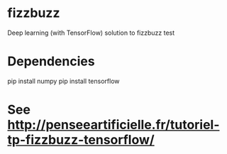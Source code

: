 # fizzbuzz
Deep learning (with TensorFlow) solution to fizzbuzz test

# Dependencies
pip install numpy
pip install tensorflow

# See http://penseeartificielle.fr/tutoriel-tp-fizzbuzz-tensorflow/
